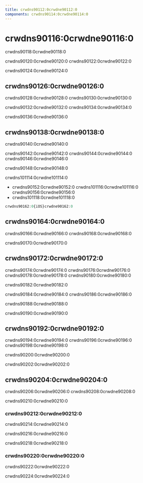 ```yaml
---
title: crwdns90112:0crwdne90112:0
components: crwdns90114:0crwdne90114:0
---
```


# crwdns90116:0crwdne90116:0

<p class="description">crwdns90118:0crwdne90118:0</p>

crwdns90120:0crwdne90120:0 crwdns90122:0crwdne90122:0

crwdns90124:0crwdne90124:0

## crwdns90126:0crwdne90126:0

crwdns90128:0crwdne90128:0 crwdns90130:0crwdne90130:0

crwdns90132:0crwdne90132:0 crwdns90134:0crwdne90134:0

crwdns90136:0crwdne90136:0

## crwdns90138:0crwdne90138:0

crwdns90140:0crwdne90140:0

crwdns90142:0crwdne90142:0 crwdns90144:0crwdne90144:0 crwdns90146:0crwdne90146:0

crwdns90148:0crwdne90148:0

crwdns101114:0crwdne101114:0

- crwdns90152:0crwdne90152:0 crwdns101116:0crwdne101116:0 crwdns90156:0crwdne90156:0
- crwdns101118:0crwdne101118:0

```jsx
crwdns90162:0{iOS}crwdne90162:0
```

## crwdns90164:0crwdne90164:0

crwdns90166:0crwdne90166:0 crwdns90168:0crwdne90168:0

crwdns90170:0crwdne90170:0

## crwdns90172:0crwdne90172:0

crwdns90174:0crwdne90174:0 crwdns90176:0crwdne90176:0 crwdns90178:0crwdne90178:0 crwdns90180:0crwdne90180:0

crwdns90182:0crwdne90182:0

crwdns90184:0crwdne90184:0 crwdns90186:0crwdne90186:0

crwdns90188:0crwdne90188:0

crwdns90190:0crwdne90190:0

## crwdns90192:0crwdne90192:0

crwdns90194:0crwdne90194:0 crwdns90196:0crwdne90196:0 crwdns90198:0crwdne90198:0

crwdns90200:0crwdne90200:0

crwdns90202:0crwdne90202:0

## crwdns90204:0crwdne90204:0

crwdns90206:0crwdne90206:0 crwdns90208:0crwdne90208:0

crwdns90210:0crwdne90210:0

### crwdns90212:0crwdne90212:0

crwdns90214:0crwdne90214:0

crwdns90216:0crwdne90216:0

crwdns90218:0crwdne90218:0

### crwdns90220:0crwdne90220:0

crwdns90222:0crwdne90222:0

crwdns90224:0crwdne90224:0